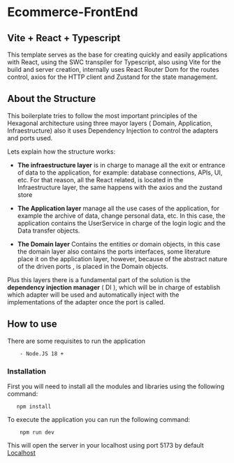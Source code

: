 # Ecommerce-FrontEnd

## Vite + React + Typescript 

This template serves as the base for creating quickly and easily
applications with React, using the SWC transpiler for Typescript, also using Vite for the build and server creation, internally uses React Router Dom for the routes control, axios for the HTTP client and Zustand for the state management.

## About the Structure
This boilerplate tries to follow the most important principles of the Hexagonal architecture using three mayor layers ( Domain, Application, Infraestructure) also it uses Dependency Injection to control the adapters and ports used.

Lets explain how the structure works:

- **The infraestructure layer** is in charge to manage all the exit or entrance of data to the application, for example: database connections, APIs, UI, etc. For that reason, all the React related, is located in the Infraestructure layer, the same happens with the axios and the zustand store

- **The Application layer** manage all the use cases of the application, for example the archive of data, change personal data, etc. In this case, the application contains the UserService in charge of the login logic and the Data transfer objects.

- **The Domain layer** Contains the entities or domain objects, in this case the domain layer also contains the ports interfaces, some literature place it on the application layer, however, because of the abstract nature of the driven ports , is placed in the Domain objects.

Plus this layers there is a fundamental part of the solution is the **dependency injection manager** ( DI ),  which will be in charge of establish which adapter will be used and automatically inject with the implementations of the adapter once the port is called.

## How to use
 There are some requisites to run the application

        - Node.JS 18 +

### Installation
First you will need to install all the modules and libraries using the following command:
 ```
    npm install
 ```

To execute the application you can run the following command:
```
    npm run dev
```
 
This will open the server in your localhost using port 5173 by default [Localhost][def]

[def]: http://localhost:5173/